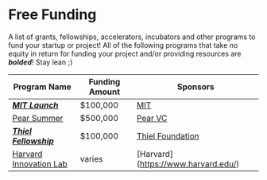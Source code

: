 # Free Funding
A list of grants, fellowships, accelerators, incubators and other programs to fund your startup or project! All of the following programs that take no equity in return for funding your project and/or providing resources are ***bolded***! Stay lean ;)

<!-- List Programs Below -->
| Program Name | Funding Amount | Sponsors | 
| --- | --- | --- |
| [***MIT Launch***](http://www.mit100k.org/launch/)| $100,000 | [MIT](http://web.mit.edu/)|
| [Pear Summer](https://www.pear.vc/pearsummer) | $500,000 | [Pear VC](https://www.pear.vc/)|
| [***Thiel Fellowship***](http://thielfellowship.org/) | $100,000 | [Thiel Foundation](http://www.thielfoundation.org/)|
| [Harvard Innovation Lab](https://innovationlabs.harvard.edu/) | varies | [Harvard] (https://www.harvard.edu/)|

